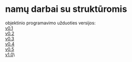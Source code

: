 # namų darbai su struktūromis
objektinio programavimo užduoties versijos:\
[v0.1](https://github.com/AntanasU/projektinis-darbas/tree/v0.1)\
[v0.2](https://github.com/AntanasU/projektinis-darbas/tree/v0.2)\
[v0.3](https://github.com/AntanasU/projektinis-darbas/tree/v0.3)\
[v0.4](https://github.com/AntanasU/projektinis-darbas/tree/v0.4)\
[v0.5](https://github.com/AntanasU/projektinis-darbas/tree/v0.5)\
[v1.0](https://github.com/AntanasU/projektinis-darbas/tree/1.0)\
